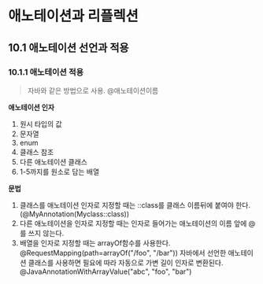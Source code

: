 # 애노테이션과 리플렉션

## 10.1 애노테이션 선언과 적용
### 10.1.1 애노테이션 적용
> 자바와 같은 방법으로 사용. @애노테이션이름

**애노테이션 인자**
1. 원시 타입의 값
2. 문자열
3. enum
4. 클래스 참조
5. 다른 애노테이션 클래스
6. 1-5까지를 원소로 담는 배열

**문법**
1. 클래스를 애노테이션 인자로 지정할 때는 ::class를 클래스 이름뒤에 붙여야 한다. (@MyAnnotation(Myclass::class))
2. 다른 애노테이션을 인자로 지정할 때는 인자로 들어가는 애노테이션의 이름 앞에 @를 쓰지 않는다.
3. 배열을 인자로 지정할 때는 arrayOf함수를 사용한다.
@RequestMapping(path=arrayOf("/foo", "/bar"))
자바에서 선언한 애노테이션 클래스를 사용하면 필요에 따라 자동으로 가변 길이 인자로 변환된다.
@JavaAnnotationWithArrayValue("abc", "foo", "bar")

